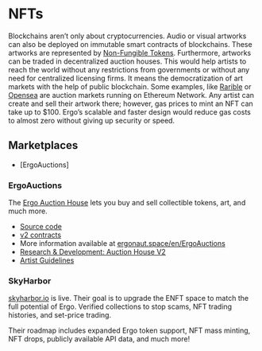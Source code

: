# NFTs

Blockchains aren’t only about cryptocurrencies. Audio or visual artworks can also be deployed on immutable smart contracts of blockchains. These artworks are represented by [Non-Fungible Tokens](https://en.wikipedia.org/wiki/Non-fungible_token). Furthermore, artworks can be traded in decentralized auction houses. This would help artists to reach the world without any restrictions from governments or without any need for centralized licensing firms. It means the democratization of art markets with the help of public blockchain.
Some examples, like [Rarible](https://rarible.com/) or [Opensea](https://opensea.io/) are auction markets running on Ethereum Network. Any artist can create and sell their artwork there; however, gas prices to mint an NFT can take up to $100. Ergo’s scalable and faster design would reduce gas costs to almost zero without giving up security or speed. 


## Marketplaces

- [ErgoAuctions]
### ErgoAuctions

The [Ergo Auction House](http://ergoauctions.org/#/auction/active) lets you buy and sell collectible tokens, art, and much more.

- [Source code](https://github.com/anon-real/ErgoAuctionHouse)
- [v2 contracts](https://github.com/ergoplatform/eips/pull/39/files)
- More information available at [ergonaut.space/en/ErgoAuctions](https://ergonaut.space/en/ErgoAuctions)
- [Research & Development: Auction House V2](https://www.ergoforum.org/t/auction-house-v2/2931)
- [Artist Guidelines](https://www.ergoforum.org/t/artist-guideline/2929)

### SkyHarbor

[skyharbor.io](https://www.skyharbor.io/) is live. Their goal is to upgrade the ENFT space to match the full potential of Ergo. Verified collections to stop scams, NFT trading histories, and set-price trading.

Their roadmap includes expanded Ergo token support, NFT mass minting, NFT drops, publicly available API data, and much more!
